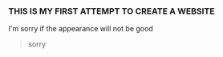 ### THIS IS MY FIRST ATTEMPT TO CREATE A WEBSITE ###
I'm sorry if the appearance will not be good
> sorry
